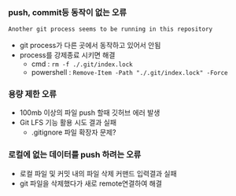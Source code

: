 ### push, commit등 동작이 없는 오류
```bash
Another git process seems to be running in this repository
```
- git process가 다른 곳에서 동작하고 있어서 안됨
- process를 강제종료 시키면 해결
  - cmd : `rm -f ./.git/index.lock` 
  - powershell : `Remove-Item -Path "./.git/index.lock" -Force`

### 용량 제한 오류
- 100mb 이상의 파일 push 할때 깃허브 에러 발생
- Git LFS 기능 활용 시도 결과 실패
  - .gitignore 파일 확장자 문제?

### 로컬에 없는 데이터를 push 하려는 오류
- 로컬 파일 및 커밋 내의 파일 삭제 커맨드 입력결과 실패
- git 파일을 삭제했다가 새로 remote연결하여 해결